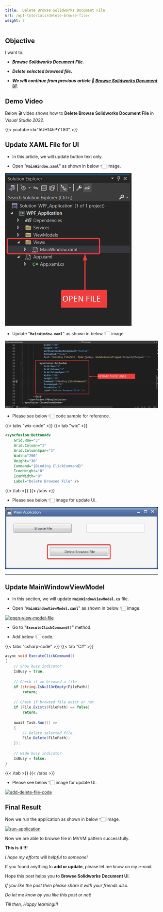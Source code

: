 ```yaml
---
title:  Delete Browse Solidworks Document File 
url: /wpf-tutorials/delete-browse-file/
weight: 7
---
```


## Objective

I want to:

- ***Browse Solidworks Document File.***

- ***Delete selected browsed file.***

- ***We will continue from previous article 🚀 [Browse Solidworks Document UI](/wpf-tutorials/browse-solidworks-document-ui/).***

## Demo Video

Below 🎬 video shows how to **Delete Browse Solidworks Document File** in *Visual Studio 2022*.


{{< youtube id="5UH14hPYT80" >}}

## Update XAML File for UI

- In this article, we will update button text only.

- Open "**`MainWindow.xaml`**" as shown in below 👇🏻 image.

[![open-xaml-file](delete-browse-file/open-xaml-file.png)](delete-browse-file/open-xaml-file.png)

- Update "**`MainWindow.xaml`**" as shown in below 👇🏻 image.

[![update-xaml-code](delete-browse-file/update-xaml-code.png)](delete-browse-file/update-xaml-code.png)

- Please see below 👇🏻 code sample for reference.

{{< tabs "wix-code" >}}
{{< tab "wix" >}}

```xml
<syncfusion:ButtonAdv
    Grid.Row="3"
    Grid.Column="1"
    Grid.ColumnSpan="3"
    Width="200"
    Height="30"
    Command="{Binding ClickCommand}"
    IconHeight="0"
    IconWidth="0"
    Label="Delete Browsed File" />
```

{{< /tab >}}
{{< /tabs >}}

- Please see below 👇🏻 image for update UI.

[![update-button-text-ui](delete-browse-file/update-button-text-ui.png)](delete-browse-file/update-button-text-ui.png)

---

## Update MainWindowViewModel

- In this section, we will update **`MainWindowViewModel.cs`** file.

- Open "**`MainWindowViewModel.xaml`**" as shown in below 👇🏻 image.

[![open-view-model-file](/assets/wpf-tutorials/delete-browse-file/open-view-model-file.png)](/assets/wpf-tutorials/delete-browse-file/open-view-model-file.png)

- Go to "**`ExecuteClickCommand()`**" method.

- Add below 👇🏻 code.

{{< tabs "csharp-code" >}}
{{< tab "C#" >}}

```cs
async void ExecuteClickCommand()
{
    // Show busy indicator
    IsBusy = true;

    // Check if we browsed a file
    if (string.IsNullOrEmpty(FilePath))
        return;

    // Check if browsed file exist or not
    if (File.Exists(FilePath) == false)
        return;

    await Task.Run(() =>
    {
        // Delete selected file.
        File.Delete(FilePath);
    });

    // Hide busy indicator
    IsBusy = false;
}
```

{{< /tab >}}
{{< /tabs >}}

- Please see below 👇🏻 image for update UI.

[![add-delete-file-code](/assets/wpf-tutorials/delete-browse-file/add-delete-file-code.png)](/assets/wpf-tutorials/delete-browse-file/add-delete-file-code.png)

## Final Result

Now we run the application as shown in below 👇🏻 image.

[![run-application](/assets/wpf-tutorials/delete-browse-file/run-application.gif)](/assets/wpf-tutorials/delete-browse-file/run-application.gif)

Now we are able to browse file in MVVM pattern successfully.

**This is it !!!**

*I hope my efforts will helpful to someone!*

If you found anything to **add or update**, please let me know on my *e-mail*.

Hope this post helps you to **Browse Solidworks Document UI**.

*If you like the post then please share it with your friends also.*

*Do let me know by you like this post or not!*

*Till then, Happy learning!!!*
